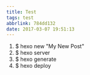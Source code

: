 ```yaml
---
title: Test
tags: test
abbrlink: 784dd132
date: 2017-03-07 19:51:13
---
```

1. $ hexo new "My New Post"
2. $ hexo server
3. $ hexo generate
4. $ hexo deploy 
